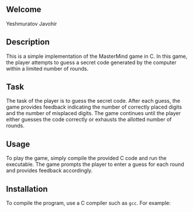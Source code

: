 ## Welcome 
Yeshmuratov Javohir

## Description
This is a simple implementation of the MasterMind game in C. In this game, the player attempts to guess a secret code generated by the computer within a limited number of rounds.

## Task
The task of the player is to guess the secret code. After each guess, the game provides feedback indicating the number of correctly placed digits and the number of misplaced digits. The game continues until the player either guesses the code correctly or exhausts the allotted number of rounds.

## Usage
To play the game, simply compile the provided C code and run the executable. The game prompts the player to enter a guess for each round and provides feedback accordingly.

## Installation
To compile the program, use a C compiler such as `gcc`. For example:
